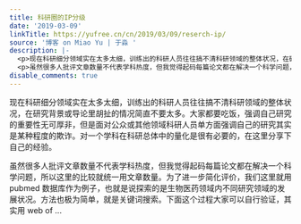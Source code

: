 ```yaml
---
title: 科研圈的IP分级
date: '2019-03-09'
linkTitle: https://yufree.cn/cn/2019/03/09/reserch-ip/
source: '博客 on Miao Yu | 于淼 '
description: |-
  <p>现在科研细分领域实在太多太细，训练出的科研人员往往搞不清科研领域的整体状况，在研究背景或导论里胡扯的情况简直不要太多。大家都要吃饭，强调自己研究的重要性无可厚非，但是面对公众或其他领域科研人员单方面强调自己的研究其实是某种程度的欺诈。对一个学科在科研总体中的量化是很有必要的，在这里分享下自己的经验。</p>
  <p>虽然很多人批评文章数量不代表学科热度，但我觉得起码每篇论文都在解决一个科学问题，所以这里的比较就统一用文章数量。为了进一步简化评价，我们这里就用 pubmed 数据库作为例子，也就是说探索的是生物医药领域内不同研究领域的发展状况。方法也极为简单，就是关键词搜索。下面这个过程大家可以自行验证，其实用 web of ...
disable_comments: true
---
```

<p>现在科研细分领域实在太多太细，训练出的科研人员往往搞不清科研领域的整体状况，在研究背景或导论里胡扯的情况简直不要太多。大家都要吃饭，强调自己研究的重要性无可厚非，但是面对公众或其他领域科研人员单方面强调自己的研究其实是某种程度的欺诈。对一个学科在科研总体中的量化是很有必要的，在这里分享下自己的经验。</p>
<p>虽然很多人批评文章数量不代表学科热度，但我觉得起码每篇论文都在解决一个科学问题，所以这里的比较就统一用文章数量。为了进一步简化评价，我们这里就用 pubmed 数据库作为例子，也就是说探索的是生物医药领域内不同研究领域的发展状况。方法也极为简单，就是关键词搜索。下面这个过程大家可以自行验证，其实用 web of ...